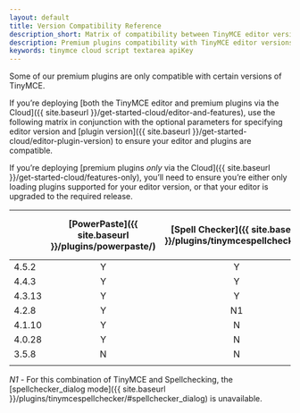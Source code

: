 ```yaml
---
layout: default
title: Version Compatibility Reference
description_short: Matrix of compatibility between TinyMCE editor versions and premium plugins.
description: Premium plugins compatibility with TinyMCE editor versions.
keywords: tinymce cloud script textarea apiKey
---
```


Some of our premium plugins are only compatible with certain versions of TinyMCE.

If you’re deploying [both the TinyMCE editor and premium plugins via the Cloud]({{ site.baseurl }}/get-started-cloud/editor-and-features), use the following matrix in conjunction with the optional parameters for specifying editor version and [plugin version]({{ site.baseurl }}/get-started-cloud/editor-plugin-version) to ensure your editor and plugins are compatible.

If you’re deploying [premium plugins *only* via the Cloud]({{ site.baseurl }}/get-started-cloud/features-only), you’ll need to ensure you’re either only loading plugins supported for your editor version, or that your editor is upgraded to the required release.

|   | [PowerPaste]({{ site.baseurl }}/plugins/powerpaste/) | [Spell Checker]({{ site.baseurl }}/plugins/tinymcespellchecker/) | [Accessibility Checker]({{ site.baseurl }}/plugins/a11ychecker/) | Mentions | [Advanced Code Editor]({{ site.baseurl }}/plugins/advcode/) | MoxieManager<br/>(SDK ONLY) | [Enhanced Media Embed]({{ site.baseurl }}/plugins/mediaembed/) | [Link Checker]({{ site.baseurl }}/plugins/linkchecker/) |
|  ------ | :------: | :------: | :------: | ------ | :------: | :------: | :------: | :------: |
|  4.5.2 | Y | Y | Y | Y | Y | Y | Y | Y |
|  4.4.3 | Y | Y | Y | Y | Y | Y | N | N |
|  4.3.13 | Y | Y | Y | Y | Y | Y | N | N |
|  4.2.8 | Y | N1 | N | N | N | Y | N | N |
|  4.1.10 | Y | N | N | N | N | Y | N | N |
|  4.0.28 | Y | N | N | N | N | Y | N | N |
|  3.5.8 | N | N | N | N | N | Y | N | N |
|   |  |  |  |  |  |  |  |  |

*N1* - For this combination of TinyMCE and Spellchecking, the [spellchecker_dialog mode]({{ site.baseurl }}/plugins/tinymcespellchecker/#spellchecker_dialog) is unavailable.
